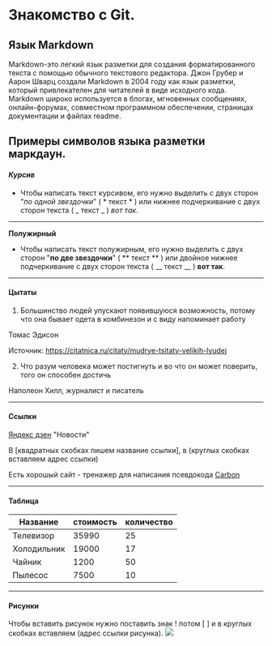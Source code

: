 # Знакомство с Git.

## Язык Markdown

Markdown-это легкий язык разметки для создания форматированного текста с помощью обычного текстового редактора. Джон Грубер и Аарон Шварц создали Markdown в 2004 году как язык разметки, который привлекателен для читателей в виде исходного кода. Markdown широко используется в блогах, мгновенных сообщениях, онлайн-форумах, совместном программном обеспечении, страницах документации и файлах readme.

## Примеры символов языка разметки маркдаун.

#### *Курсив*

* Чтобы написать текст курсивом, его нужно выделить с двух сторон "*по одной звездочки*" ( * текст * ) или нижнее подчеркивание с двух сторон текста ( _ текст _ ) _вот так_.

---

**Полужирный**

* Чтобы написать текст полужирным, его нужно выделить с двух сторон "**по две звездочки**" ( ** текст ** ) или двойное нижнее подчеркивание с двух сторон текста ( __ текст __ ) __вот так__.

---

#### Цытаты

1. Большинство людей упускают появившуюся возможность, потому что она бывает одета в комбинезон и с виду напоминает работу

Томас Эдисон

Источник: https://citatnica.ru/citaty/mudrye-tsitaty-velikih-lyudej

2. Что разум человека может постигнуть и во что он может поверить, того он способен достичь

Наполеон Хилл, журналист и писатель 

---

#### Ссылки

[Яндекс дзен](https://yandex.ru/) 
"Новости"

В [квадратных скобках пишем название ссылки], в (круглых скобках вставляем адрес ссылки)

Есть хорошый сайт - тренажер для написания псевдокода [Carbon](https://carbon.now.sh/?bg=rgba%28255%2C255%2C255%2C0%29&t=seti&wt=none&l=python&width=680&ds=false&dsyoff=20px&dsblur=68px&wc=false&wa=false&pv=0px&ph=0px&ln=true&fl=1&fm=Fira+Code&fs=14.5px&lh=135%25&si=false&es=4x&wm=false)

---

#### Таблица

Название   | стоимость  | количество
-----------|------------|-----------
Телевизор  |    35990   |    25
Холодильник|    19000   |    17
Чайник     |    1200    |    50
Пылесос    |    7500    |    10

---

#### Рисунки

Чтобы вставить рисунок нужно поставить знак ! потом [ ] и в круглых скобках вставляем (адрес ссылки рисунка).
![](https://coolsen.ru/wp-content/uploads/2021/11/5-20211129_164336.jpg)
